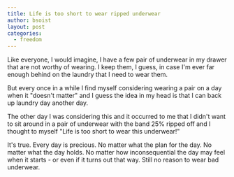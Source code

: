 ```yaml
---
title: Life is too short to wear ripped underwear
author: bsoist
layout: post
categories:
  - freedom
---
```

Like everyone, I would imagine, I have a few pair of underwear in my drawer that are not worthy of wearing. I keep them, I guess, in case I'm ever far enough behind on the laundry that I need to wear them.

But every once in a while I find myself considering wearing a pair on a day when it "doesn't matter" and I guess the idea in my head is that I can back up laundry day another day.

The other day I was considering this and it occurred to me that I didn't want to sit around in a pair of underwear with the band 25% ripped off and I thought to myself "Life is too short to wear this underwear!"

It's true. Every day is precious. No matter what the plan for the day. No matter what the day holds. No matter how inconsequential the day may feel when it starts - or even if it turns out that way. Still no reason to wear bad underwear.

